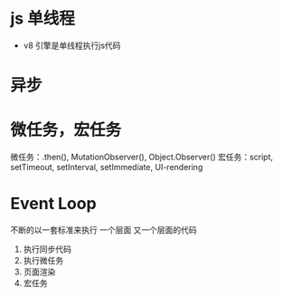 # js 单线程
- v8 引擎是单线程执行js代码

# 异步

# 微任务，宏任务
微任务：.then(), MutationObserver(), Object.Observer()
宏任务：script, setTimeout, setInterval, setImmediate, UI-rendering

# Event Loop
不断的以一套标准来执行 一个层面 又一个层面的代码

1. 执行同步代码
2. 执行微任务
3. 页面渲染
4. 宏任务

